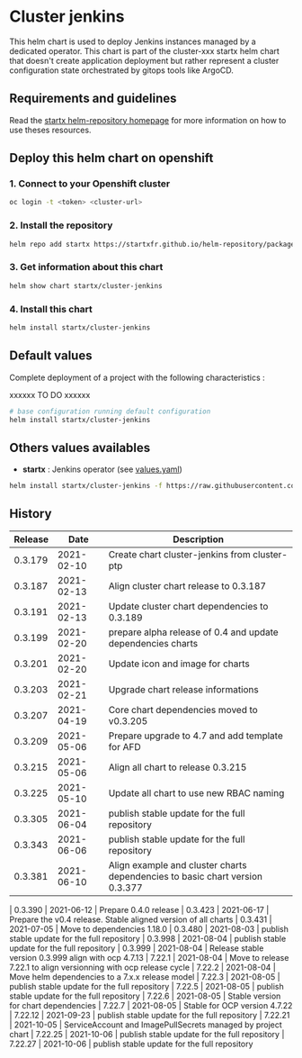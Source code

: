 # Cluster jenkins

This helm chart is used to deploy Jenkins instances managed by a dedicated operator.
This chart is part of the cluster-xxx startx helm chart that doesn't create application deployment but rather represent a cluster configuration state orchestrated by gitops tools like ArgoCD.

## Requirements and guidelines

Read the [startx helm-repository homepage](https://startxfr.github.io/helm-repository) for
more information on how to use theses resources.

## Deploy this helm chart on openshift

### 1. Connect to your Openshift cluster

```bash
oc login -t <token> <cluster-url>
```

### 2. Install the repository

```bash
helm repo add startx https://startxfr.github.io/helm-repository/packages/
```

### 3. Get information about this chart

```bash
helm show chart startx/cluster-jenkins
```

### 4. Install this chart

```bash
helm install startx/cluster-jenkins
```

## Default values

Complete deployment of a project with the following characteristics :

xxxxxx TO DO xxxxxx

```bash
# base configuration running default configuration
helm install startx/cluster-jenkins
```

## Others values availables

- **startx** : Jenkins operator (see [values.yaml](https://raw.githubusercontent.com/startxfr/helm-repository/master/charts/cluster-jenkins/values-startx.yaml))

```bash
helm install startx/cluster-jenkins -f https://raw.githubusercontent.com/startxfr/helm-repository/master/charts/cluster-jenkins/values-startx.yaml
```

## History

| Release | Date       | Description                                                                  |
| ------- | ---------- | ---------------------------------------------------------------------------- |
| 0.3.179 | 2021-02-10 | Create chart cluster-jenkins from cluster-ptp                                |
| 0.3.187 | 2021-02-13 | Align cluster chart release to 0.3.187                                       |
| 0.3.191 | 2021-02-13 | Update cluster chart dependencies to 0.3.189                                 |
| 0.3.199 | 2021-02-20 | prepare alpha release of 0.4 and update dependencies charts                  |
| 0.3.201 | 2021-02-20 | Update icon and image for charts                                             |
| 0.3.203 | 2021-02-21 | Upgrade chart release informations                                           |
| 0.3.207 | 2021-04-19 | Core chart dependencies moved to v0.3.205                                    |
| 0.3.209 | 2021-05-06 | Prepare upgrade to 4.7 and add template for AFD                              |
| 0.3.215 | 2021-05-06 | Align all chart to release 0.3.215                                           |
| 0.3.225 | 2021-05-10 | Update all chart to use new RBAC naming                                      |
| 0.3.305 | 2021-06-04 | publish stable update for the full repository                                |
| 0.3.343 | 2021-06-06 | publish stable update for the full repository                                |
| 0.3.381 | 2021-06-10 | Align example and cluster charts dependencies to basic chart version 0.3.377 |

| 0.3.390 | 2021-06-12 | Prepare 0.4.0 release
| 0.3.423 | 2021-06-17 | Prepare the v0.4 release. Stable aligned version of all charts
| 0.3.431 | 2021-07-05 | Move to dependencies 1.18.0
| 0.3.480 | 2021-08-03 | publish stable update for the full repository
| 0.3.998 | 2021-08-04 | publish stable update for the full repository
| 0.3.999 | 2021-08-04 | Release stable version 0.3.999 align with ocp 4.7.13
| 7.22.1 | 2021-08-04 | Move to release 7.22.1 to align versionning with ocp release cycle
| 7.22.2 | 2021-08-04 | Move helm dependencies to a 7.x.x release model
| 7.22.3 | 2021-08-05 | publish stable update for the full repository
| 7.22.5 | 2021-08-05 | publish stable update for the full repository
| 7.22.6 | 2021-08-05 | Stable version for chart dependencies
| 7.22.7 | 2021-08-05 | Stable for OCP version 4.7.22
| 7.22.12 | 2021-09-23 | publish stable update for the full repository
| 7.22.21 | 2021-10-05 | ServiceAccount and ImagePullSecrets managed by project chart
| 7.22.25 | 2021-10-06 | publish stable update for the full repository
| 7.22.27 | 2021-10-06 | publish stable update for the full repository
